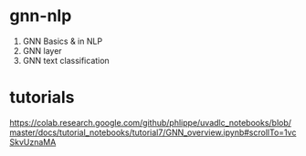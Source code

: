 # gnn-nlp


1. GNN Basics & in NLP
2. GNN layer 
3. GNN text classification

# tutorials
https://colab.research.google.com/github/phlippe/uvadlc_notebooks/blob/master/docs/tutorial_notebooks/tutorial7/GNN_overview.ipynb#scrollTo=1vcSkvUznaMA
